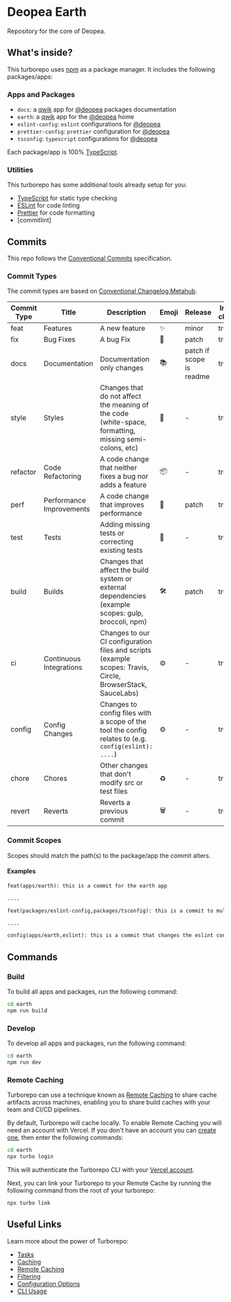 # Deopea Earth

Repository for the core of Deopea.

## What's inside?

This turborepo uses [npm](https://www.npmjs.com/) as a package manager. It includes the following packages/apps:

### Apps and Packages

- `docs`: a [qwik](https://qwik.builder.io/) app for [@deopea](https://github.com/deopea) packages documentation
- `earth`: a [qwik](https://qwik.builder.io/) app for the [@deopea](https://github.com/deopea) home
- `eslint-config`: `eslint` configurations for [@deopea](https://github.com/deopea)
- `prettier-config`: `prettier` configuration for [@deopea](https://github.com/deopea)
- `tsconfig`: `typescript` configurations for [@deopea](https://github.com/deopea)

Each package/app is 100% [TypeScript](https://www.typescriptlang.org/).

### Utilities

This turborepo has some additional tools already setup for you:

- [TypeScript](https://www.typescriptlang.org/) for static type checking
- [ESLint](https://eslint.org/) for code linting
- [Prettier](https://prettier.io) for code formatting
- [commitlint]

## Commits

This repo follows the [Conventional Commits](https://www.conventionalcommits.org/en/v1.0.0/) specification.

### Commit Types

The commit types are based on [Conventional Changelog Metahub](https://github.com/pvdlg/conventional-changelog-metahub).

| Commit Type | Title                    | Description                                                                                                 | Emoji | Release                  | Include in changelog |
|-------------|--------------------------|-------------------------------------------------------------------------------------------------------------|-------|--------------------------|----------------------|
| feat        | Features                 | A new feature                                                                                               | ✨     | minor                    | true                 |
| fix         | Bug Fixes                | A bug Fix                                                                                                   | 🐛     | patch                    | true                 |
| docs        | Documentation            | Documentation only changes                                                                                  | 📚     | patch if scope is readme | true                 |
| style       | Styles                   | Changes that do not affect the meaning of the code (white-space, formatting, missing semi-colons, etc)      | 💎     | -                        | true                 |
| refactor    | Code Refactoring         | A code change that neither fixes a bug nor adds a feature                                                   | 📦     | -                        | true                 |
| perf        | Performance Improvements | A code change that improves performance                                                                     | 🚀     | patch                    | true                 |
| test        | Tests                    | Adding missing tests or correcting existing tests                                                           | 🚨     | -                        | true                 |
| build       | Builds                   | Changes that affect the build system or external dependencies (example scopes: gulp, broccoli, npm)         | 🛠     | patch                    | true                 |
| ci          | Continuous Integrations  | Changes to our CI configuration files and scripts (example scopes: Travis, Circle, BrowserStack, SauceLabs) | ⚙️     | -                        | true                 |
| config      | Config Changes           | Changes to config files with a scope of the tool the config relates to (e.g. `config(eslint): ....`)        | ⚙️     | -                        | true                 |
| chore       | Chores                   | Other changes that don't modify src or test files                                                           | ♻️     | -                        | true                 |
| revert      | Reverts                  | Reverts a previous commit                                                                                   | 🗑     | -                        | true                 |

### Commit Scopes

Scopes should match the path(s) to the package/app the commit alters.

#### Examples

```markdown
feat(apps/earth): this is a commit for the earth app

....

feat(packages/eslint-config,packages/tsconfig): this is a commit to multiple packages (multi-scoped commits should be avoided when possible)

....

config(apps/earth,eslint): this is a commit that changes the eslint config for the earth app
```

## Commands

### Build

To build all apps and packages, run the following command:

```sh
cd earth
npm run build
```

### Develop

To develop all apps and packages, run the following command:

```sh
cd earth
npm run dev
```

### Remote Caching

Turborepo can use a technique known as [Remote Caching](https://turbo.build/repo/docs/core-concepts/remote-caching) to share cache artifacts across machines, enabling you to share build caches with your team and CI/CD pipelines.

By default, Turborepo will cache locally. To enable Remote Caching you will need an account with Vercel. If you don't have an account you can [create one](https://vercel.com/signup), then enter the following commands:

```sh
cd earth
npx turbo login
```

This will authenticate the Turborepo CLI with your [Vercel account](https://vercel.com/docs/concepts/personal-accounts/overview).

Next, you can link your Turborepo to your Remote Cache by running the following command from the root of your turborepo:

```sh
npx turbo link
```

## Useful Links

Learn more about the power of Turborepo:

- [Tasks](https://turbo.build/repo/docs/core-concepts/monorepos/running-tasks)
- [Caching](https://turbo.build/repo/docs/core-concepts/caching)
- [Remote Caching](https://turbo.build/repo/docs/core-concepts/remote-caching)
- [Filtering](https://turbo.build/repo/docs/core-concepts/monorepos/filtering)
- [Configuration Options](https://turbo.build/repo/docs/reference/configuration)
- [CLI Usage](https://turbo.build/repo/docs/reference/command-line-reference)
